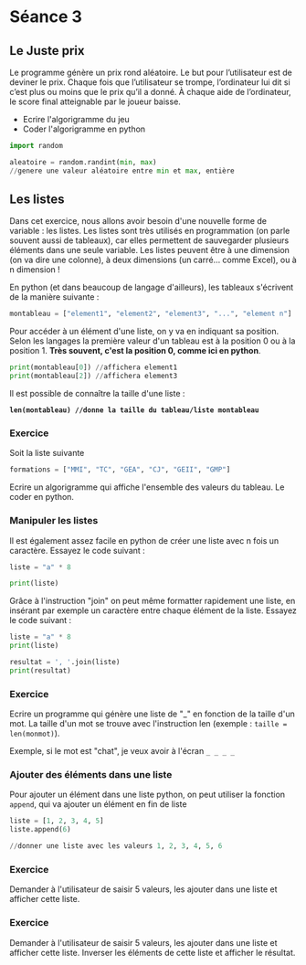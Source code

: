 # Séance 3

## Le Juste prix

Le programme génère un prix rond aléatoire. Le but pour l’utilisateur est de deviner le prix. Chaque fois que l’utilisateur se trompe, l’ordinateur lui dit si c’est plus ou moins que le prix qu’il a donné. À chaque aide de l’ordinateur, le score final atteignable par le joueur baisse.

* Ecrire l'algorigramme du jeu
* Coder l'algorigramme en python

```python
import random

aleatoire = random.randint(min, max) 
//genere une valeur aléatoire entre min et max, entière

```

## Les listes

Dans cet exercice, nous allons avoir besoin d'une nouvelle forme de variable : les listes. Les listes sont très utilisés en programmation (on parle souvent aussi de tableaux), car elles permettent de sauvegarder plusieurs éléments dans une seule variable. Les listes peuvent être à une dimension (on va dire une colonne), à deux dimensions (un carré... comme Excel), ou à n dimension !

En python (et dans beaucoup de langage d'ailleurs), les tableaux s'écrivent de la manière suivante :

```python
montableau = ["element1", "element2", "element3", "...", "element n"]
```

Pour accéder à un élément d'une liste, on y va en indiquant sa position. Selon les langages la première valeur d'un tableau est à la position 0 ou à la position 1. **Très souvent, c'est la position 0, comme ici en python**.

```python
print(montableau[0]) //affichera element1
print(montableau[2]) //affichera element3
```

Il est possible de connaître la taille d'une liste :

<pre class="language-python"><code class="lang-python"><strong>len(montableau) //donne la taille du tableau/liste montableau
</strong></code></pre>

### Exercice

Soit la liste suivante

```python
formations = ["MMI", "TC", "GEA", "CJ", "GEII", "GMP"]
```

Ecrire un algorigramme qui affiche l'ensemble des valeurs du tableau. Le coder en python.

### Manipuler les listes

Il est également assez facile en python de créer une liste avec n fois un caractère. Essayez le code suivant :

```python
liste = "a" * 8

print(liste)
```

Grâce à l'instruction "join" on peut même formatter rapidement une liste, en insérant par exemple un caractère entre chaque élément de la liste. Essayez le code suivant :

```python
liste = "a" * 8
print(liste)

resultat = ', '.join(liste)
print(resultat)

```

### Exercice

Ecrire un programme qui génère une liste de "\_" en fonction de la taille d'un mot. La taille d'un mot se trouve avec l'instruction len (exemple : `taille = len(monmot)`).

Exemple, si le mot est "chat", je veux avoir à l'écran `_ _ _ _`

### Ajouter des éléments dans une liste

Pour ajouter un élément dans une liste python, on peut utiliser la fonction `append`, qui va ajouter un élément en fin de liste



```python
liste = [1, 2, 3, 4, 5]
liste.append(6)

//donner une liste avec les valeurs 1, 2, 3, 4, 5, 6
```

### Exercice

Demander à l'utilisateur de saisir 5 valeurs, les ajouter dans une liste et afficher cette liste.

### Exercice

Demander à l'utilisateur de saisir 5 valeurs, les ajouter dans une liste et afficher cette liste. Inverser les éléments de cette liste et afficher le résultat.
